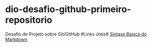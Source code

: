 # dio-desafio-github-primeiro-repositorio
Desafio de Projeto sobre Git/GitHub
#Links úteis#
[Sintaxe Básica do Markdown](https://www.markdownguide.org/basic-syntax/)

